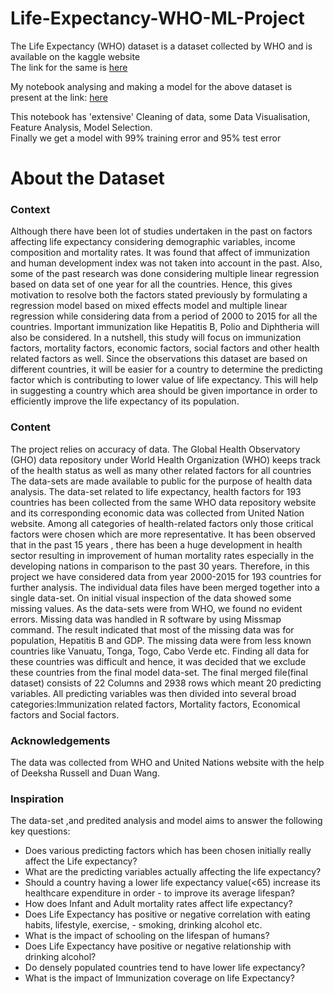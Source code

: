 # Life-Expectancy-WHO-ML-Project

The Life Expectancy (WHO) dataset is a dataset collected by WHO and is available on the kaggle website<br>
The link for the same is <a href = "https://www.kaggle.com/datasets/kumarajarshi/life-expectancy-who"> here </a> 

My notebook analysing and making a model for the above dataset is present at the link: <a href = "https://www.kaggle.com/kaiju8/life-expectancy-who-ml-project" > here </a>

This notebook has 'extensive' Cleaning of data, some Data Visualisation, Feature Analysis, Model Selection.<br>
Finally we get a model with 99% training error and 95% test error

# About the Dataset

### Context
Although there have been lot of studies undertaken in the past on factors affecting life expectancy considering demographic variables, income composition and mortality rates. It was found that affect of immunization and human development index was not taken into account in the past. Also, some of the past research was done considering multiple linear regression based on data set of one year for all the countries. Hence, this gives motivation to resolve both the factors stated previously by formulating a regression model based on mixed effects model and multiple linear regression while considering data from a period of 2000 to 2015 for all the countries. Important immunization like Hepatitis B, Polio and Diphtheria will also be considered. In a nutshell, this study will focus on immunization factors, mortality factors, economic factors, social factors and other health related factors as well. Since the observations this dataset are based on different countries, it will be easier for a country to determine the predicting factor which is contributing to lower value of life expectancy. This will help in suggesting a country which area should be given importance in order to efficiently improve the life expectancy of its population.

### Content
The project relies on accuracy of data. The Global Health Observatory (GHO) data repository under World Health Organization (WHO) keeps track of the health status as well as many other related factors for all countries The data-sets are made available to public for the purpose of health data analysis. The data-set related to life expectancy, health factors for 193 countries has been collected from the same WHO data repository website and its corresponding economic data was collected from United Nation website. Among all categories of health-related factors only those critical factors were chosen which are more representative. It has been observed that in the past 15 years , there has been a huge development in health sector resulting in improvement of human mortality rates especially in the developing nations in comparison to the past 30 years. Therefore, in this project we have considered data from year 2000-2015 for 193 countries for further analysis. The individual data files have been merged together into a single data-set. On initial visual inspection of the data showed some missing values. As the data-sets were from WHO, we found no evident errors. Missing data was handled in R software by using Missmap command. The result indicated that most of the missing data was for population, Hepatitis B and GDP. The missing data were from less known countries like Vanuatu, Tonga, Togo, Cabo Verde etc. Finding all data for these countries was difficult and hence, it was decided that we exclude these countries from the final model data-set. The final merged file(final dataset) consists of 22 Columns and 2938 rows which meant 20 predicting variables. All predicting variables was then divided into several broad categories:​Immunization related factors, Mortality factors, Economical factors and Social factors.

### Acknowledgements
The data was collected from WHO and United Nations website with the help of Deeksha Russell and Duan Wang.

### Inspiration
The data-set ,and predited analysis and model aims to answer the following key questions:

 - Does various predicting factors which has been chosen initially really affect the Life expectancy?
 - What are the predicting variables actually affecting the life expectancy?
- Should a country having a lower life expectancy value(<65) increase its healthcare expenditure in order - to improve its average lifespan?
- How does Infant and Adult mortality rates affect life expectancy?
- Does Life Expectancy has positive or negative correlation with eating habits, lifestyle, exercise, - smoking, drinking alcohol etc.
- What is the impact of schooling on the lifespan of humans?
- Does Life Expectancy have positive or negative relationship with drinking alcohol?
- Do densely populated countries tend to have lower life expectancy?
- What is the impact of Immunization coverage on life Expectancy?
